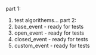 part 1:
1) test algorithems...
part 2:
1) base_event - ready for tests
2) open_event - ready for tests
3) closed_event - ready for tests
4) custom_event - ready for tests
